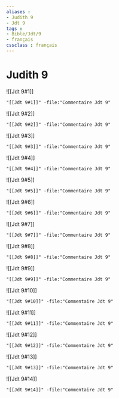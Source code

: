 ```yaml
---
aliases : 
- Judith 9
- Jdt 9
tags : 
- Bible/Jdt/9
- français
cssclass : français
---
```


# Judith 9

![[Jdt 9#1]]

```query
"[[Jdt 9#1]]" -file:"Commentaire Jdt 9"
```

![[Jdt 9#2]]

```query
"[[Jdt 9#2]]" -file:"Commentaire Jdt 9"
```

![[Jdt 9#3]]

```query
"[[Jdt 9#3]]" -file:"Commentaire Jdt 9"
```

![[Jdt 9#4]]

```query
"[[Jdt 9#4]]" -file:"Commentaire Jdt 9"
```

![[Jdt 9#5]]

```query
"[[Jdt 9#5]]" -file:"Commentaire Jdt 9"
```

![[Jdt 9#6]]

```query
"[[Jdt 9#6]]" -file:"Commentaire Jdt 9"
```

![[Jdt 9#7]]

```query
"[[Jdt 9#7]]" -file:"Commentaire Jdt 9"
```

![[Jdt 9#8]]

```query
"[[Jdt 9#8]]" -file:"Commentaire Jdt 9"
```

![[Jdt 9#9]]

```query
"[[Jdt 9#9]]" -file:"Commentaire Jdt 9"
```

![[Jdt 9#10]]

```query
"[[Jdt 9#10]]" -file:"Commentaire Jdt 9"
```

![[Jdt 9#11]]

```query
"[[Jdt 9#11]]" -file:"Commentaire Jdt 9"
```

![[Jdt 9#12]]

```query
"[[Jdt 9#12]]" -file:"Commentaire Jdt 9"
```

![[Jdt 9#13]]

```query
"[[Jdt 9#13]]" -file:"Commentaire Jdt 9"
```

![[Jdt 9#14]]

```query
"[[Jdt 9#14]]" -file:"Commentaire Jdt 9"
```

